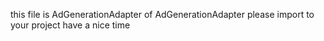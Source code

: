 this file is AdGenerationAdapter of AdGenerationAdapter
please import to your project
have a nice time
